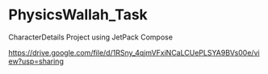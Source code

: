 # PhysicsWallah_Task
CharacterDetails Project using JetPack Compose

https://drive.google.com/file/d/1RSny_4qjmVFxiNCaLCUePLSYA9BVs00e/view?usp=sharing
